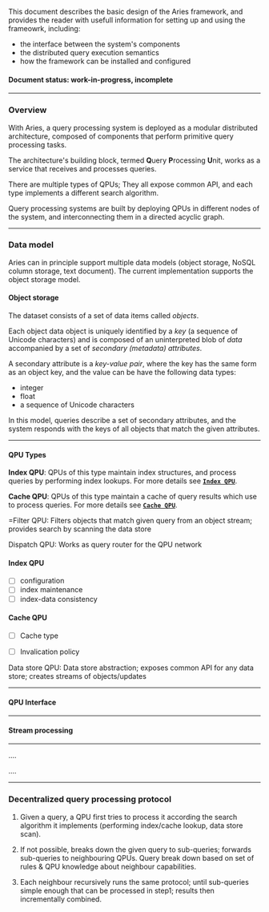 This document describes the basic design of the Aries framework, and provides the reader with usefull information for setting up and using the frameowrk, including:
- the interface between the system's components
- the distributed query execution semantics
- how the framework can be installed and configured

#### Document status: work-in-progress, incomplete
----
### Overview

With Aries, a query processing system is deployed as a modular distributed architecture, composed of components that perform primitive query processing tasks.

The architecture's building block, termed **Q**uery **P**rocessing **U**nit, works as a service that receives and processes queries.

There are multiple types of QPUs; They all expose common API, and each type implements a different search algorithm.

Query processing systems are built by deploying QPUs in different nodes of the system, and interconnecting them in a directed acyclic graph.

----

### Data model
Aries can in principle support multiple data models (object storage, NoSQL column storage, text document). The current implementation supports the object storage model.

#### Object storage
The dataset consists of a set of data items called *objects*.

Each object data object is uniquely identified by a *key* (a sequence of Unicode characters) and is composed of an uninterpreted blob of *data* accompanied by a set of *secondary (metadata) attributes*. 

A secondary attribute is a *key-value pair*, where the key has the same form as an object key, and the value can be have the following data types:
- integer
- float
- a sequence of Unicode characters

In this model, queries describe a set of secondary attributes, and the system responds with the keys of all objects that match the given attributes.

----

#### QPU Types
**Index QPU**: QPUs of this type maintain index structures, and process queries by performing index lookups. For more details see <a href="#iqpu"><code><b>Index QPU</b></code></a>.

**Cache QPU**: QPUs of this type maintain a cache of query results which use to process queries. For more details see <a href="#cqpu"><code><b>Cache QPU</b></code></a>.

=Filter QPU: Filters objects that match given query from an object stream; provides search by scanning the data store

Dispatch QPU: Works as query router for the QPU network


<a name="iqpu"></a>
#### Index QPU
- [ ] configuration
- [ ] index maintenance
- [ ] index-data consistency

<a name="cqpu"></a>
#### Cache QPU
- [ ] Cache type
- [ ] Invalication policy


Data store QPU: Data store abstraction; exposes common API for any data store; creates streams of objects/updates

----

#### QPU Interface


----

#### Stream processing

----

....

....

----


### Decentralized query processing protocol
1. Given a query, a QPU first tries to process it according the search algorithm it implements (performing index/cache lookup, data store scan).

2. If not possible, breaks down the given query to sub-queries; forwards sub-queries to neighbouring QPUs.
Query break down based on set of rules & QPU knowledge about neighbour capabilities.

4. Each neighbour recursively runs the same protocol; until sub-queries simple enough that can be processed in step1; results then incrementally combined.
